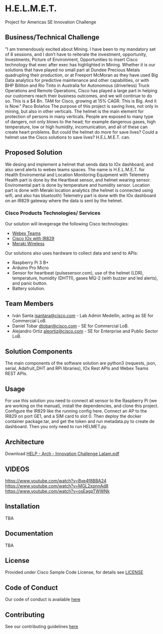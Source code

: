 # H.E.L.M.E.T.

Project for Americas SE Innovation Challenge


## Business/Technical Challenge

"I am tremendously excited about Mining.  I have been to my mandatory set of 8 sessions, and I don’t have to reiterate the investment, opportunity, Investments, Picture of Environment, Opportunities to insert Cisco technology that exec after exec has highlighted in Mining.  Whether it is our solutions that have played no small part at Dundee Precious Metals quadrupling their production, or at Freeport McMoran as they have used Big Data analytics for predictive maintenance and other capabilities, or with BHP Billiton and Rio Tinto in Australia for Autonomous (driverless) Truck Operations and Remote Operations, Cisco has played a large part in helping our customers reach their business outcomes, and we will continue to do so. This is a $4 Bn. TAM for Cisco, growing at 15% CAGR.  This is Big.  And it is Now." Paco Bolaños
The purpose of this project is saving lives, not only in mining, but also in other verticals. 
The helmet is the main element for protection of persons in many verticals. People are exposed to many type of dangers, not only blows to the head; for example dangerous gases, high temperature, low or high humidity, incomunication, and all of these can create heart problems.
But could the helmet do more for save lives?
Could a helmet use the Cisco solutions to save lives?
H.E.L.M.E.T. can.

## Proposed Solution

We desing and implement a helmet that sends data to IOx dashboard, and also send alerts to webex teams spaces.
The name is H.E.L.M.E.T. for Health Enviromental and Location Monitoring Equipment with Telemetry
Health part is done by the Heartbeat sensor, and helmet wearing sensor.
Enviromental part is done by temperature and humidity sensor.
Location part is done with Meraki location analytics (the helmet is connected using wifi, and also has bluetooth)
Telemetry part is done with the IOx dashboard on an IR829 gateway where the data is sent by the helmet.


### Cisco Products Technologies/ Services

Our solution will levegerage the following Cisco technologies:

* [Webex Teams](https://www.cisco.com/c/es_co/solutions/collaboration/webex-teams.html)
* [Cisco IOx with IR829](https://www.cisco.com/c/en/us/products/cloud-systems-management/iox/index.html)
* [Meraki Wireless](http://cisco.com/go/meraki)

Our solutions also uses hardware to collect data and send to APIs:
* Raspberry Pi 3 B+
* Arduino Pro Micro
* Sensor for heartbeat (pulsesensor.com), use of the helmet (LDR), temperature, humidity (DHT11), gases MQ-2 (with buzzer and led alerts), and panic button.
* Battery solution.

## Team Members

* Iván Santa <isantara@cisco.com> - Lab Admin Medellín, acting as SE for Commercial LoB.
* Daniel Tobar <dtobar@cisco.com> - SE for Commercial LoB.
* Alejandro Ortiz <aleortiz@cisco.com> - SE for Enterprise and Public Sector LoB.


## Solution Components

The main components of the software solution are python3 (requests, json, serial, Adafruit_DHT and RPi libraries), IOx Rest APIs and Webex Teams REST APIs.


## Usage

For use this solution you need to connect all sensor to the Raspberry Pi (we are working on the manual), install the dependencies, and clone this project.
Configure the IR829 like the running config here.
Connect an AP to the IR829 on port GE1, and a SIM card to slot 0.
Then deploy the docker container package.tar, and get the token and run metadata.py to create de dashboard.
Then you only need to run HELMET.py.

## Architecture
Download
[HELP - Arch - Innovation Challenge Latam.pdf]()

## VIDEOS
https://www.youtube.com/watch?v=Bxe4f8BBA24
https://www.youtube.com/watch?v=MGL2xpnnAd8
https://www.youtube.com/watch?v=osEagpTWWNk

## Installation

TBA

## Documentation

TBA

## License

Provided under Cisco Sample Code License, for details see [LICENSE](./LICENSE.md)

## Code of Conduct

Our code of conduct is available [here](./CODE_OF_CONDUCT.md)

## Contributing

See our contributing guidelines [here](./CONTRIBUTING.md)




